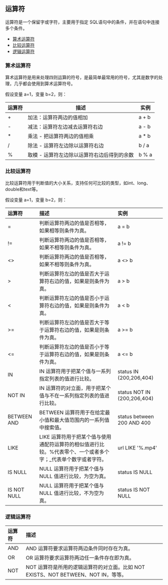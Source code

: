 ## 运算符

运算符是一个保留字或字符，主要用于指定 SQL语句中的条件，并在语句中连接多个条件。

- [算术运算符]()
- [比较运算符]()
- [逻辑运算符]()

### 算术运算符

算术运算符是用来处理四则运算的符号，是最简单最常用的符号，尤其是数字的处理，几乎都会使用到算术运算符号。

假设变量 a=1，变量 b=2，则：

| 运算符 | 描述                                          | 实例  |
| ------ | --------------------------------------------- | ----- |
| +      | 加法：运算符两边的值相加                      | a + b |
| -      | 减法：运算符左边减去运算符右边                | a - b |
| *      | 乘法 - 把运算符两边的值相乘                   | a * b |
| /      | 除法 -   运算符左边除以运算符右边             | b / a |
| %      | 取模 -   运算符左边除以运算符右边后得到的余数 | b % a |

### 比较运算符

比较运算符用于判断值的大小关系，支持任何可比较的类型，如int、long、double和text等。

假设变量 a=1，变量 b=2，则：

| 运算符 | 描述                                                         | 实例              |
| :----- | :----------------------------------------------------------- | :---------------- |
| =      | 判断运算符两边的值是否相等，如果相等则条件为真。             | a = b             |
| !=     | 判断运算符两边的值是否相等，如果不相等则条件为真。           | a != b            |
| <>     | 判断运算符两边的值是否相等，如果不相等则条件为真。           | a <> b            |
| >      | 判断运算符左边的值是否大于运算符右边的值，如果是则条件为真。 | a > b |
| <      | 判断运算符左边的值是否小于运算符右边的值，如果是则条件为真。 | a < b   |
| >=     | 判断运算符左边的值是否大于等于运算符右边的值，如果是则条件为真。 | a >= b |
| <=     | 判断运算符左边的值是否小于等于运算符右边的值，如果是则条件为真。 | a <= b   |
| IN      | IN 运算符用于把某个值与一系列指定列表的值进行比较。          |  status IN (200,206,404) |
| NOT IN  | IN 运算符的对立面，用于把某个值与不在一系列指定列表的值进行比较。 | status NOT IN (200,206,404)  |
| BETWEEN AND | BETWEEN 运算符用于在给定最小值和最大值范围内的一系列值中搜索值。 | status between 200 AND 400 |
| LIKE    | LIKE 运算符用于把某个值与使用通配符运算符的相似值进行比较。%代表零个、一个或者多个字；_代表单个数字或者字符。  | url LIKE '%.mp4' |
| IS NULL | NULL 运算符用于把某个值与 NULL 值进行比较，为空为真。 | status IS NULL |
| IS NOT NULL | NULL 运算符用于把某个值与 NULL 值进行比较，不为空为真。 | status IS NOT NULL |


### 逻辑运算符

| 运算符  | 描述                                                         |
| :------ | :----------------------------------------------------------- |
| AND     | AND 运算符要求运算符两边条件同时存在为真。                   |
| OR      | OR 运算符要求运算符两边任一条件存在即为真。                  |
| NOT     | NOT 运算符是所用的逻辑运算符的对立面。比如 NOT EXISTS、NOT BETWEEN、NOT IN，等等。 |
